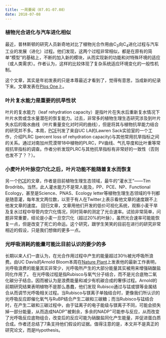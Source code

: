 ```yaml
---
title: 一周要闻（07.01-07.08）
date: 2018-07-08
---
```


### 植物光合进化与汽车进化相似

最近，普林斯顿的研究人员新奇地对比了植物光合作用由C<sub>3</sub>向C<sub>4</sub>进化过程与汽车工业的发展（进化）过程。他们发现，这两个过程非常相似，都是在原有的简单“模型”的基础上，不断的加入新的模块，从而实现新的功能和对特殊环境的适应（或人类需求）。作者认为，这样的比较体现了复杂系统适应环境变化的一般性机制。

这个文章，其实是年初发表的只是本尊最近才看到了，觉得有意思，当成新的纪录下来。文章发表在[Plos One](https://doi.org/10.1371/journal.pone.0198044)上。

### 叶片复水能力是重要的抗旱性状

叶片的复水能力（leaf rehydration capacity）是指叶片在失水后重新复水情况下叶片水势或含水量潜在的恢复能力。过去，非常多的植物生理生态研究涉及到叶片失水后的吸水曲线（叶片重量变化对时间的曲线），但是将其与植物抗旱能力结合的研究并不多。本周，[PCE](<https://doi.org/10.1111/pce.13390> )刊发了来自UC LA的Lawren Sack实验室的一个工作，介绍PLRC (percent loss of rehydration capacity)与其他常用抗旱指标之间的关系。通过对南加州荒漠带18中植物的PLRC，PV曲线、气孔导度和比叶重等常规抗旱指标的调查。作者分析发现PLRC与其他抗旱指标有非常好的一致性（否则也发不了？？）。



### 小麦叶片叶脉空穴化之后，叶片功能不能随着复水而恢复

另一个[PCE](<https://doi.org/10.1111/pce.13397> )的文章，作者是目前植物生理生态领域，最牛的“灌水王”——Tim Brodribb。当然，此人灌水能力不是常人能及，PP、PCE、NP、Functional Ecology，甚至是Science、PNAS、Ecology letter等植物生理生态领域的牛刊都是随意灌，每年发文两位数，以至于有人在Twitter上表示看他文章的速度跟不上他发文章的速度。 回归文章，文章用他们开发的低价可视化系统，观察小麦干旱及复水过程中导管内空穴化情况，同时简单的测定了光合速率。试验非常简单，问题非常重要，结论是小麦一旦空穴化（超过20%的叶脉），虽然光合速率可能能恢复一点，但是改变了死亡的命运。这个研究，跟学生笑笑的目前在进行的研究非常相近的假设，只是我们想做的更多一点。



### 光呼吸消耗的能量可能比目前认识的要少的多

长期以来人们一直认为，在光合作用过程中产生的能量超过30％被光呼吸所浪费。由UC Davis的Arnold Bloom本周在[Nature Plant](<https://doi.org/10.1038/s41477-018-0191-0> )上发表他的最新工作表明，光呼吸浪费的能量其实非常少，光呼吸所产生的大部分能量其实被用来增强硝酸盐同化作用了。
在光呼吸过程是指Rubisco与氧气分子结合，而不是光合底物二氧化碳分子结合。因而被认为是浪费能量和减少有机碳合成的奢侈过程。Arnold的前期研究结果表明植物不是那么愚蠢，他们发现 Rubisco通过与锰或镁等金属结合从而调节光呼吸相关过程。当Rubisco与镁离子单独结合时，更像我们所认识的光呼吸反应即催化氧气与RuBP结合产生二碳和三碳糖；而当Rubisco与锰结合时，在产生二碳和三碳过程中，由于锰离子的电子能级与镁离子不同，可能会损失掉一部分能量，从而造成NADP<sup>+</sup>被剩余，多余的NADP<sup>+</sup>可能参与反应，从而改变了光呼吸反应底物组合，改变后的反应可能为硝酸盐同化产生能量，并促进蛋白质合成。作者还总结了7条支持他们假设的证据。值得注意的是，本文并不是真正的研究论文，而是Hypothesis。




</br>


